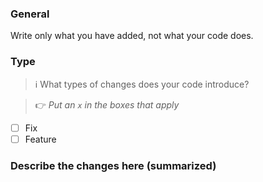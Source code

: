 ### General
Write only what you have added, not what your code does.

### Type

> ℹ️  What types of changes does your code introduce?

> 👉 _Put an `x` in the boxes that apply_

- [ ] Fix
- [ ] Feature

### Describe the changes here (summarized)
